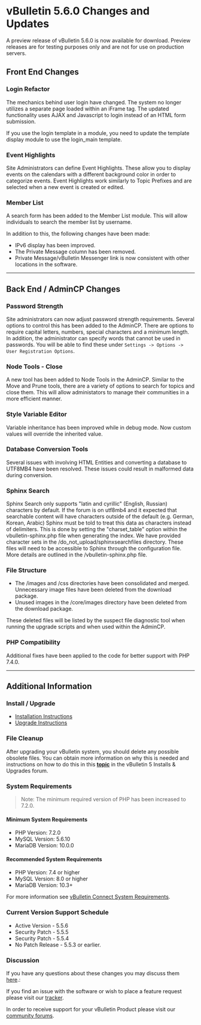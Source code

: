 # vBulletin 5.6.0 Changes and Updates

A preview release of vBulletin 5.6.0 is now available for download. Preview releases are for testing purposes only and are not for use on production servers.

## Front End Changes

### Login Refactor

The mechanics behind user login have changed. The system no longer utilizes a separate page loaded within an iFrame tag. The updated functionality uses AJAX and Javascript to login instead of an HTML form submission.

If you use the login template in a module, you need to update the template display module to use the login_main template.

### Event Highlights

Site Administrators can define Event Highlights. These allow you to display events on the calendars with a different background color in order to categorize events. Event Highlights work similarly to Topic Prefixes and are selected when a new event is created or edited.

### Member List

A search form has been added to the Member List module. This will allow individuals to search the member list by username.

In addition to this, the following changes have been made:

- IPv6 display has been improved.
- The Private Message column has been removed.
- Private Message/vBulletin Messenger link is now consistent with other locations in the software.

---

## Back End / AdminCP Changes

### Password Strength

Site administrators can now adjust password strength requirements. Several options to control this has been added to the AdminCP. There are options to require capital letters, numbers, special characters and a minimum length. In addition, the administrator can specify words that cannot be used in passwords. You will be able to find these under `Settings -> Options -> User Registration Options`.

### Node Tools - Close

A new tool has been added to Node Tools in the AdminCP. Similar to the Move and Prune tools, there are a variety of options to search for topics and close them. This will allow administators to manage their communities in a more efficient manner.

### Style Variable Editor

Variable inheritance has been improved while in debug mode. Now custom values will override the inherited value.

### Database Conversion Tools

Several issues with involving HTML Entities and converting a database to UTF8MB4 have been resolved. These issues could result in malformed data during conversion.

### Sphinx Search

Sphinx Search only supports "latin and cyrillic" (English, Russian) characters by default. If the forum is on utf8mb4 and it expected that searchable content will have characters outside of the default (e.g. German, Korean, Arabic) Sphinx must be told to treat this data as characters instead of delimiters. This is done by setting the "charset_table" option within the vbulletin-sphinx.php file when generating the index. We have provided character sets in the /do_not_upload/sphinxsearchfiles directory. These files will need to be accessible to Sphinx through the configuration file. More details are outlined in the /vbulletin-sphinx.php file.

### File Structure

- The /images and /css directories have been consolidated and merged. Unnecessary image files have been deleted from the download package.
- Unused images in the /core/images directory have been deleted from the download package.

These deleted files will be listed by the suspect file diagnostic tool when running the upgrade scripts and when used within the AdminCP.

### PHP Compatibility

Additional fixes have been applied to the code for better support with PHP 7.4.0.

---

## Additional Information

### Install / Upgrade

- [Installation Instructions](https://www.vbulletin.com/forum/node/4391348)
- [Upgrade Instructions](https://www.vbulletin.com/forum/node/4391346)

### File Cleanup

After upgrading your vBulletin system, you should delete any possible obsolete files. You can obtain more information on why this is needed and instructions on how to do this in this [**topic**](https://www.vbulletin.com/forum/node/4391346) in the vBulletin 5 Installs & Upgrades forum.

### System Requirements

> Note: The minimum required version of PHP has been increased to 7.2.0.

#### Minimum System Requirements

- PHP Version: 7.2.0
- MySQL Version: 5.6.10
- MariaDB Version: 10.0.0

#### Recommended System Requirements

- PHP Version: 7.4 or higher
- MySQL Version: 8.0 or higher
- MariaDB Version: 10.3+

For more information see [vBulletin Connect System Requirements](https://www.vbulletin.com/forum/node/4391344).

### Current Version Support Schedule

- Active Version - 5.5.6
- Security Patch - 5.5.5
- Security Patch - 5.5.4
- No Patch Release - 5.5.3 or earlier.

### Discussion

If you have any questions about these changes you may discuss them [here]().:

If you find an issue with the software or wish to place a feature request please visit our [tracker](https://tracker.vbulletin.com).

In order to receive support for your vBulletin Product please visit our [community forums](https://www.vbulletin.com/forum/).




